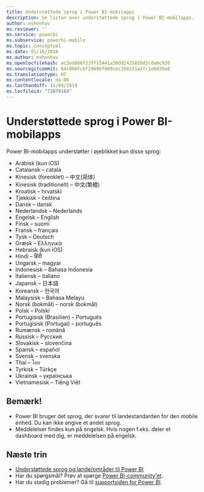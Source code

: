 ```yaml
---
title: Understøttede sprog i Power BI-mobilapps
description: Se listen over understøttede sprog i Power BI-mobilapps.
author: mshenhav
ms.reviewer: ''
ms.service: powerbi
ms.subservice: powerbi-mobile
ms.topic: conceptual
ms.date: 01/16/2018
ms.author: mshenhav
ms.openlocfilehash: ac3ed868f23ff15441a30dd2425820d2cda0c920
ms.sourcegitcommit: 64c860fcbf2969bf089cec358331a1fc1e0d39a8
ms.translationtype: HT
ms.contentlocale: da-DK
ms.lasthandoff: 11/09/2019
ms.locfileid: "73879164"
---
```

# <a name="supported-languages-in-the-power-bi-mobile-apps"></a>Understøttede sprog i Power BI-mobilapps
Power BI-mobilapps understøtter i øjeblikket kun disse sprog:

* Arabisk (kun iOS)
* Catalansk – català
* Kinesisk (forenklet) – 中文(简体)
* Kinesisk (traditionelt) – 中文(繁體)
* Kroatisk – hrvatski
* Tjekkisk – čeština
* Dansk – dansk
* Nederlandsk – Nederlands
* Engelsk – English
* Finsk – suomi
* Fransk – français
* Tysk – Deutsch
* Græsk – Ελληνικά
* Hebraisk (kun iOS)
* Hindi – हिंदी
* Ungarsk – magyar
* Indonesisk – Bahasa Indonesia
* Italiensk – italiano
* Japansk – 日本語
* Koreansk – 한국어
* Malaysisk – Bahasa Melayu
* Norsk (bokmål) – norsk (bokmål)
* Polsk – Polski
* Portugisisk (Brasilien) – Português
* Portugisisk (Portugal) – português
* Rumænsk – română
* Russisk – Русский
* Slovakisk – slovenčina
* Spansk – español
* Svensk – svenska
* Thai – ไทย
* Tyrkisk – Türkçe
* Ukrainsk – українська
* Vietnamesisk – Tiếng Việt

## <a name="notes"></a>Bemærk!
* Power BI bruger det sprog, der svarer til landestandarden for den mobile enhed. Du kan ikke angive et andet sprog.
* Meddelelser findes kun på engelsk. Hvis nogen f.eks. deler et dashboard med dig, er meddelelsen på engelsk. 

## <a name="next-steps"></a>Næste trin
* [Understøttede sprog og lande/områder til Power BI](../../supported-languages-countries-regions.md)
* Har du spørgsmål? Prøv at spørge [Power BI-community'et](https://community.powerbi.com/).
* Har du stadig problemer? Gå til [supportsiden for Power BI](https://powerbi.microsoft.com/support/).

